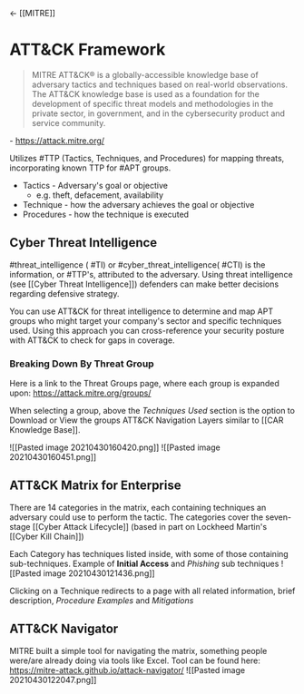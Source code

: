 <- [[MITRE]]
# ATT&CK Framework
>MITRE ATT&CK® is a globally-accessible knowledge base of adversary tactics and techniques based on real-world observations. The ATT&CK knowledge base is used as a foundation for the development of specific threat models and methodologies in the private sector, in government, and in the cybersecurity product and service community.

\- https://attack.mitre.org/

Utilizes #TTP (Tactics, Techniques, and Procedures) for mapping threats, incorporating known TTP for #APT groups. 
- Tactics - Adversary's goal or objective
	- e.g. theft, defacement, availability
- Technique - how the adversary achieves the goal or objective
- Procedures - how the technique is executed

## Cyber Threat Intelligence
#threat_intelligence ( #TI) or #cyber_threat_intelligence( #CTI) is the information, or #TTP's, attributed to the adversary. Using threat intelligence (see [[Cyber Threat Intelligence]]) defenders can make better decisions regarding defensive strategy. 

You can use ATT&CK for threat intelligence to determine and map APT groups who might target your company's sector and specific techniques used. Using this approach you can cross-reference your security posture with ATT&CK to check for gaps in coverage. 

### Breaking Down By Threat Group
Here is a link to the Threat Groups page, where each group is expanded upon: https://attack.mitre.org/groups/

When selecting a group, above the *Techniques Used* section is the option to Download or View the groups ATT&CK Navigation Layers similar to [[CAR Knowledge Base]]. 

![[Pasted image 20210430160420.png]]
![[Pasted image 20210430160451.png]]



## ATT&CK Matrix for Enterprise
There are 14 categories in the matrix, each containing techniques an adversary could use to perform the tactic. The categories cover the seven-stage [[Cyber Attack Lifecycle]] (based in part on Lockheed Martin's [[Cyber Kill Chain]])

Each Category has techniques listed inside, with some of those containing sub-techniques.  Example of **Initial Access** and *Phishing* sub techniques
![[Pasted image 20210430121436.png]]

Clicking on a Technique redirects to a page with all related information, brief description, *Procedure Examples* and *Mitigations*

## ATT&CK Navigator
MITRE built a simple tool for navigating the matrix, something people were/are already doing via tools like Excel.
Tool can be found here: https://mitre-attack.github.io/attack-navigator/
![[Pasted image 20210430122047.png]]






